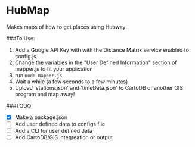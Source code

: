 # HubMap
Makes maps of how to get places using Hubway

###To Use:
1. Add a Google API Key with with the Distance Matrix service enabled to config.js
2. Change the variables in the "User Defined Information" section of mapper.js to fit your application
3. run `node mapper.js`
4. Wait a while (a few seconds to a few minutes)
5. Upload 'stations.json' and 'timeData.json' to CartoDB or another GIS program and map away!


###TODO:
- [x] Make a package.json
- [ ] Add user defined data to configs file
- [ ] Add a CLI for user defined data
- [ ] Add CartoDB/GIS integreation or output
